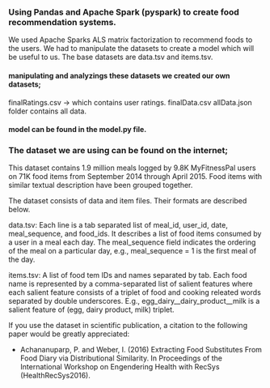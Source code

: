 ### Using Pandas and Apache Spark (pyspark) to create food recommendation systems. 
We used Apache Sparks ALS matrix factorization to recommend foods to the users. 
We had to manipulate the datasets to create a model which will be useful to us. 
The base datasets are data.tsv and items.tsv. 

#### manipulating and analyzings these datasets we created our own datasets;
finalRatings.csv -> which contains user ratings. 
finalData.csv 
allData.json folder contains all data. 

#### model can be found in the model.py file. 

### The dataset we are using can be found on the internet;
This dataset contains 1.9 million meals logged by 9.8K MyFitnessPal users on 71K food items from September 2014 through April 2015. Food items with similar textual description have been grouped together.

The dataset consists of data and item files. Their formats are described below.

data.tsv: 
Each line is a tab separated list of meal_id, user_id, date, meal_sequence, and food_ids. It describes a list of food items consumed by a user in a meal each day. The meal_sequence field indicates the ordering of the meal on a particular day, e.g., meal_sequence = 1 is the first meal of the day.

items.tsv:
A list of food tem IDs and names separated by tab. Each food name is represented by a comma-separated list of salient features where each salient feature consists of a triplet of food and cooking releated words separated by double underscores. E.g., egg_dairy__dairy_product__milk is a salient feature of (egg, dairy product, milk) triplet.

If you use the dataset in scientific publication, a citation to the following paper would be greatly appreciated:

- Achananuparp, P. and Weber, I. (2016) Extracting Food Substitutes From Food Diary via Distributional Similarity. In Proceedings of the International Workshop on Engendering Health with RecSys (HealthRecSys2016).
